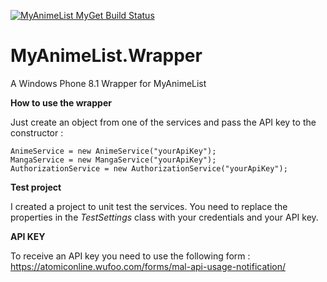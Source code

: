 [![MyAnimeList MyGet Build Status](https://www.myget.org/BuildSource/Badge/fabmoll?identifier=600666ea-48ed-43d9-9c48-38b13ae3c320)](https://www.myget.org/)

# MyAnimeList.Wrapper
A Windows Phone 8.1 Wrapper for MyAnimeList

__How to use the wrapper__

Just create an object from one of the services and pass the API key to the constructor :
```
AnimeService = new AnimeService("yourApiKey");
MangaService = new MangaService("yourApiKey");
AuthorizationService = new AuthorizationService("yourApiKey");
```
__Test project__

I created a project to unit test the services. You need to replace the properties in the *TestSettings* class with your credentials and your API key.

__API KEY__

To receive an API key you need to use the following form : https://atomiconline.wufoo.com/forms/mal-api-usage-notification/
